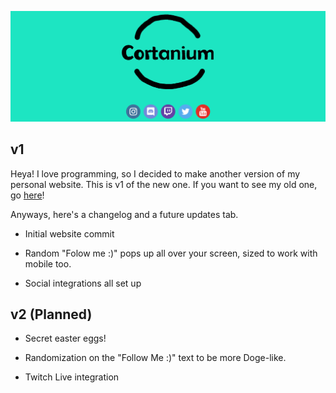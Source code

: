 ![Cortanium's Website](https://github.com/Cortanium/websitecontent/blob/main/corty.PNG?raw=true)
## v1

Heya! I love programming, so I decided to make another version of my personal website. 
This is v1 of the new one. 
If you want to see my old one, go [here](github.com/cortanium/legacywebsite)!

Anyways, here's a changelog and a future updates tab.

- Initial website commit

- Random "Folow me :)" pops up all over your screen, sized to work with mobile too.

- Social integrations all set up


## v2 (Planned)

- Secret easter eggs! 

- Randomization on the "Follow Me :)" text to be more Doge-like.

- Twitch Live integration
